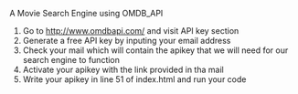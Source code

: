 A Movie Search Engine using OMDB_API

1) Go to http://www.omdbapi.com/ and visit API key section
2) Generate a free API key by inputing your email address
3) Check your mail which will contain the apikey that we will need for our search engine to function
4) Activate your apikey with the link provided in tha mail
5) Write your apikey in line 51 of index.html and run your code 

